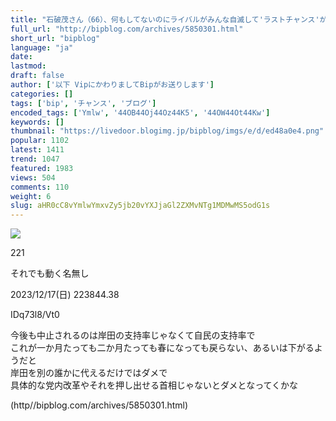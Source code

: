 ```yaml
---
title: "石破茂さん（66）、何もしてないのにライバルがみんな自滅して'ラストチャンス'が訪れる "
full_url: "http://bipblog.com/archives/5850301.html"
short_url: "bipblog"
language: "ja"
date: 
lastmod: 
draft: false
author: ['以下 VipにかわりましてBipがお送りします']
categories: []
tags: ['bip', 'チャンス', 'ブログ']
encoded_tags: ['Ymlw', '44OB44Oj44Oz44K5', '44OW44Ot44Kw']
keywords: []
thumbnail: "https://livedoor.blogimg.jp/bipblog/imgs/e/d/ed48a0e4.png"
popular: 1102
latest: 1411
trend: 1047
featured: 1983
views: 504
comments: 110
weight: 6
slug: aHR0cC8vYmlwYmxvZy5jb20vYXJjaGl2ZXMvNTg1MDMwMS5odG1s
---
```


![](https://livedoor.blogimg.jp/bipblog/imgs/e/d/ed48a0e4.png)

<div><p class='ent_header' id='res_221'><p class='ent_num'>221</p> <p class='ent_name'>それでも動く名無し</p> <p class='ent_data'>2023/12/17(日) 223844.38</p> <p class='ent_id'>IDq73l8/Vt0</p></p><p class='ent_body_p ent_kyocho '> 今後も中止されるのは岸田の支持率じゃなくて自民の支持率で<br> これが一か月たっても二か月たっても春になっても戻らない、あるいは下がるようだと<br> 岸田を別の誰かに代えるだけではダメで<br> 具体的な党内改革やそれを押し出せる首相じゃないとダメとなってくかな </p></div>

(http//bipblog.com/archives/5850301.html)
